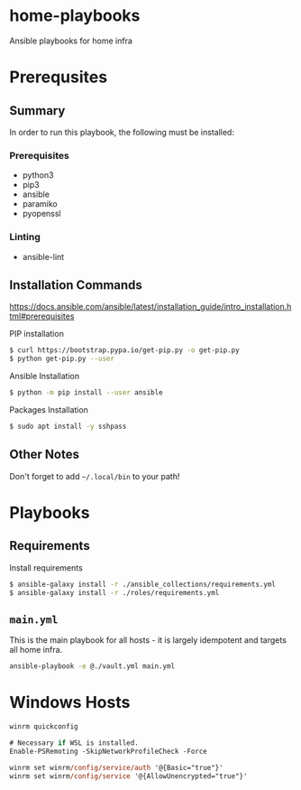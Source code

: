 # home-playbooks
Ansible playbooks for home infra

# Prerequsites

## Summary
In order to run this playbook, the following must be installed:


### Prerequisites
- python3
- pip3
- ansible
- paramiko
- pyopenssl

### Linting
- ansible-lint

## Installation Commands

https://docs.ansible.com/ansible/latest/installation_guide/intro_installation.html#prerequisites


PIP installation
```sh
$ curl https://bootstrap.pypa.io/get-pip.py -o get-pip.py
$ python get-pip.py --user
```

Ansible Installation
```sh
$ python -m pip install --user ansible
```
Packages Installation

```sh
$ sudo apt install -y sshpass
```

## Other Notes

Don't forget to add `~/.local/bin` to your path!

# Playbooks

## Requirements
Install requirements

```sh
$ ansible-galaxy install -r ./ansible_collections/requirements.yml
$ ansible-galaxy install -r ./roles/requirements.yml
```

## `main.yml`

This is the main playbook for all hosts - it is largely idempotent and targets all home infra.

```sh
ansible-playbook -e @./vault.yml main.yml
```

# Windows Hosts
```ps
winrm quickconfig

# Necessary if WSL is installed.
Enable-PSRemoting -SkipNetworkProfileCheck -Force

winrm set winrm/config/service/auth '@{Basic="true"}'
winrm set winrm/config/service '@{AllowUnencrypted="true"}'
```
